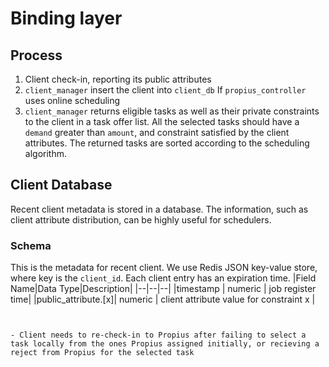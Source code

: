 # Binding layer

## Process
1. Client check-in, reporting its public attributes
2. `client_manager` insert the client into `client_db`
If `propius_controller` uses online scheduling
3. `client_manager` returns eligible tasks as well as their private constraints to the client in a task offer list. All the selected tasks should have a `demand` greater than `amount`, and constraint satisfied by the client attributes. The returned tasks are sorted according to the scheduling algorithm.

## Client Database
Recent client metadata is stored in a database. The information, such as client attribute distribution, can be highly useful for schedulers.
### Schema
This is the metadata for recent client. We use Redis JSON key-value store, where key is the `client_id`. Each client entry has an expiration time.
|Field Name|Data Type|Description| 
|--|--|--|
|timestamp | numeric | job register time|
|public_attribute.[x]| numeric | client attribute value for constraint x |
```


- Client needs to re-check-in to Propius after failing to select a task locally from the ones Propius assigned initially, or recieving a reject from Propius for the selected task 